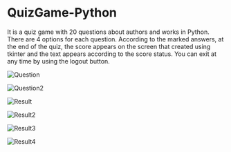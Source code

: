 # QuizGame-Python

It is a quiz game with 20 questions about authors and works in Python. There are 4 options for each question.
According to the marked answers, at the end of the quiz, the score appears on the screen that created using tkinter and the text appears according to the score status.
You can exit at any time by using the logout button.

![Question](https://user-images.githubusercontent.com/76444340/230725916-7ddad6f7-74eb-4520-9026-ea7f745fa1f1.png)

![Question2](https://user-images.githubusercontent.com/76444340/230725921-b68d6480-3371-422f-868c-4c80bfc4132c.png)

![Result](https://user-images.githubusercontent.com/76444340/230726069-04eb5eee-8c4d-4924-916c-73b04fae9d15.png)

![Result2](https://user-images.githubusercontent.com/76444340/230725929-5821aeb7-3c04-4b62-9494-56a2eb5a7afb.png)

![Result3](https://user-images.githubusercontent.com/76444340/230726135-38d005a3-12d0-4e5c-886a-727a4a70ecf5.png)

![Result4](https://user-images.githubusercontent.com/76444340/230726075-9b756ba8-f9d5-4330-9fe1-1afe88e684e3.png)
